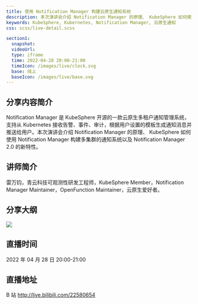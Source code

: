 ```yaml
---
title: 使用 Notification Manager 构建云原生通知系统
description: 本次演讲会介绍 Notification Manager 的原理、 KubeSphere 如何使用 Notification Manager 构建多集群的通知系统以及 Notification Manager 2.0 的新特性。
keywords: KubeSphere, Kubernetes, Notification Manager, 云原生通知
css: scss/live-detail.scss

section1:
  snapshot: 
  videoUrl: 
  type: iframe
  time: 2022-04-28 20:00-21:00
  timeIcon: /images/live/clock.svg
  base: 线上
  baseIcon: /images/live/base.svg
---
```

## 分享内容简介

Notification Manager 是 KubeSphere 开源的一款云原生多租户通知管理系统，支持从 Kubernetes 接收告警、事件、审计，根据用户设置的模板生成通知消息并推送给用户。本次演讲会介绍 Notification Manager 的原理、 KubeSphere 如何使用 Notification Manager 构建多集群的通知系统以及 Notification Manager 2.0 的新特性。

## 讲师简介

雷万钧，青云科技可观测性研发工程师，KubeSphere Member，Notification Manager Maintainer，OpenFunction Maintainer，云原生爱好者。

## 分享大纲

![](https://pek3b.qingstor.com/kubesphere-community/images/notification-manager-0428-live.png)

## 直播时间

2022 年 04 月 28 日 20:00-21:00

## 直播地址

B 站  http://live.bilibili.com/22580654

